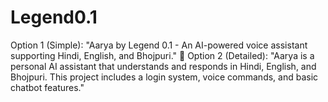 # Legend0.1
Option 1 (Simple): "Aarya by Legend 0.1 - An AI-powered voice assistant supporting Hindi, English, and Bhojpuri."  🔹 Option 2 (Detailed): "Aarya is a personal AI assistant that understands and responds in Hindi, English, and Bhojpuri. This project includes a login system, voice commands, and basic chatbot features."
